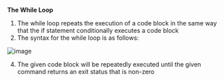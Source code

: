 **The While Loop**

1. The while loop repeats the execution of a code block in the same way that the if statement conditionally executes a code block
2. The syntax for the while loop is as follows:

![image](https://github.com/amiyaranjansahoo/ShellScripting/assets/24844782/da2aac0e-50a2-44a7-a659-3ebd809df6bb)

4. The given code block will be repeatedly executed until the given command returns an exit status that is non-zero   

